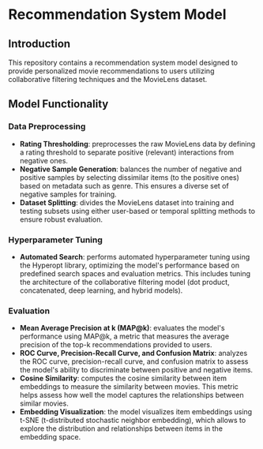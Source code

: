 # Recommendation System Model

## Introduction

This repository contains a recommendation system model designed to provide personalized movie recommendations to users utilizing collaborative filtering techniques and the MovieLens dataset.

## Model Functionality

### Data Preprocessing

- **Rating Thresholding**: preprocesses the raw MovieLens data by defining a rating threshold to separate positive (relevant) interactions from negative ones.
- **Negative Sample Generation**: balances the number of negative and positive samples by selecting dissimilar items (to the positive ones) based on metadata such as genre. This ensures a diverse set of negative samples for training.
- **Dataset Splitting**: divides the MovieLens dataset into training and testing subsets using either user-based or temporal splitting methods to ensure robust evaluation.

### Hyperparameter Tuning

- **Automated Search**: performs automated hyperparameter tuning using the Hyperopt library, optimizing the model's performance based on predefined search spaces and evaluation metrics. This includes tuning the architecture of the collaborative filtering model (dot product, concatenated, deep learning, and hybrid models).

### Evaluation

- **Mean Average Precision at k (MAP@k)**: evaluates the model's performance using MAP@k, a metric that measures the average precision of the top-k recommendations provided to users.
- **ROC Curve, Precision-Recall Curve, and Confusion Matrix**: analyzes the ROC curve, precision-recall curve, and confusion matrix to assess the model's ability to discriminate between positive and negative items.
- **Cosine Similarity**: computes the cosine similarity between item embeddings to measure the similarity between movies. This metric helps assess how well the model captures the relationships between similar movies.
- **Embedding Visualization**: the model visualizes item embeddings using t-SNE (t-distributed stochastic neighbor embedding), which allows to explore the distribution and relationships between items in the embedding space. 
